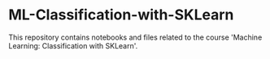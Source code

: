 # ML-Classification-with-SKLearn
This repository contains notebooks and files related to the course 'Machine Learning: Classification with SKLearn'. 